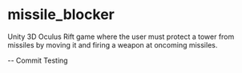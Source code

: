 # missile_blocker
Unity 3D Oculus Rift game where the user must protect a tower from missiles by moving it and firing a weapon at oncoming missiles.

-- Commit Testing
